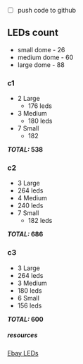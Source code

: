 - [ ] push code to github

## LEDs count

* small dome - 26
* medium dome - 60
* large dome - 88

### c1 
* 2 Large
  * 176 leds
* 3 Medium
  * 180 leds
* 7 Small
  * 182  
  
__*TOTAL:* 538__ 
### c2
* 3 Large
 * 264 leds 
* 4 Medium
 * 240 leds
* 7 Small
  * 182 leds  
  
__*TOTAL:* 686__ 
### c3
* 3 Large
 * 264 leds
* 3 Medium
 * 180 leds
* 6 Small
 * 156 leds  
 
__*TOTAL:* 600__ 
##### resources

[Ebay LEDs](https://www.ebay.com/itm/WS2812B-5050-RGB-LED-Strip-5M-150-300-Leds-144-60LED-M-Individual-Addressable-5V/272602703379?_trkparms=aid%3D222007%26algo%3DSIM.MBE%26ao%3D2%26asc%3D52935%26meid%3De2f4d48800e1471c80bccf8841d9e9ae%26pid%3D100623%26rk%3D2%26rkt%3D6%26mehot%3Dpp%26sd%3D371432213255%26itm%3D272602703379&_trksid=p2047675.c100623.m-1)
